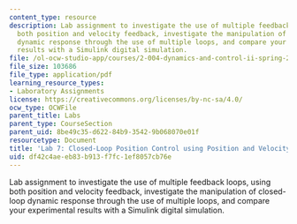 ```yaml
---
content_type: resource
description: Lab assignment to investigate the use of multiple feedback loops, using
  both position and velocity feedback, investigate the manipulation of closed-loop
  dynamic response through the use of multiple loops, and compare your experimental
  results with a Simulink digital simulation.
file: /ol-ocw-studio-app/courses/2-004-dynamics-and-control-ii-spring-2008/df42c4aeeb83b913f7fc1ef8057cb76e_lab7.pdf
file_size: 103686
file_type: application/pdf
learning_resource_types:
- Laboratory Assignments
license: https://creativecommons.org/licenses/by-nc-sa/4.0/
ocw_type: OCWFile
parent_title: Labs
parent_type: CourseSection
parent_uid: 8be49c35-d622-84b9-3542-9b068070e01f
resourcetype: Document
title: 'Lab 7: Closed-Loop Position Control using Position and Velocity Feedback'
uid: df42c4ae-eb83-b913-f7fc-1ef8057cb76e
---
```

Lab assignment to investigate the use of multiple feedback loops, using both position and velocity feedback, investigate the manipulation of closed-loop dynamic response through the use of multiple loops, and compare your experimental results with a Simulink digital simulation.